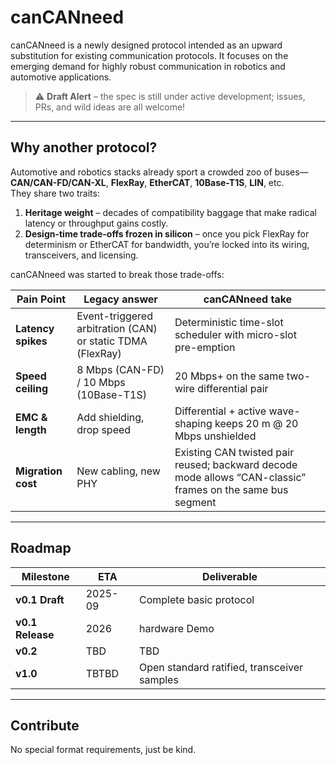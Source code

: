 # canCANneed
canCANneed is a newly designed protocol intended as an upward substitution for existing communication protocols. It focuses on the emerging demand for highly robust communication in robotics and automotive applications. 
> ⚠️ **Draft Alert** – the spec is still under active development; issues, PRs, and wild ideas are all welcome!
---
## Why another protocol?
Automotive and robotics stacks already sport a crowded zoo of buses—**CAN/CAN-FD/CAN-XL**, **FlexRay**, **EtherCAT**, **10Base-T1S**, **LIN**, etc.  
They share two traits:

1. **Heritage weight** – decades of compatibility baggage that make radical latency or throughput gains costly.
2. **Design-time trade-offs frozen in silicon** – once you pick FlexRay for determinism or EtherCAT for bandwidth, you’re locked into its wiring, transceivers, and licensing.

canCANneed was started to break those trade-offs:

| Pain Point | Legacy answer | canCANneed take |
|------------|---------------|-----------------|
| **Latency spikes** | Event-triggered arbitration (CAN) or static TDMA (FlexRay) | Deterministic time-slot scheduler with micro-slot pre-emption |
| **Speed ceiling** | 8 Mbps (CAN-FD) / 10 Mbps (10Base-T1S) | 20 Mbps+ on the same two-wire differential pair |
| **EMC & length** | Add shielding, drop speed | Differential + active wave-shaping keeps 20 m @ 20 Mbps unshielded |
| **Migration cost** | New cabling, new PHY | Existing CAN twisted pair reused; backward decode mode allows “CAN-classic” frames on the same bus segment |

---

## Roadmap

| Milestone | ETA | Deliverable |
|-----------|-----|-------------|
| **v0.1 Draft** | 2025-09 | Complete basic protocol |
| **v0.1 Release** | 2026 | hardware Demo |
| **v0.2** | TBD | TBD |
| **v1.0** | TBTBD | Open standard ratified, transceiver samples |
---

## Contribute
No special format requirements, just be kind.
